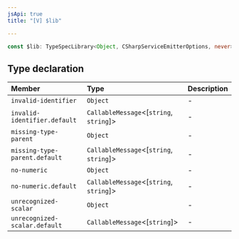 ```yaml
---
jsApi: true
title: "[V] $lib"

---
```

```ts
const $lib: TypeSpecLibrary<Object, CSharpServiceEmitterOptions, never>;
```

## Type declaration

| Member | Type | Description |
| :------ | :------ | :------ |
| `invalid-identifier` | `Object` | - |
| `invalid-identifier.default` | `CallableMessage`<[`string`, `string`]\> | - |
| `missing-type-parent` | `Object` | - |
| `missing-type-parent.default` | `CallableMessage`<[`string`, `string`]\> | - |
| `no-numeric` | `Object` | - |
| `no-numeric.default` | `CallableMessage`<[`string`, `string`]\> | - |
| `unrecognized-scalar` | `Object` | - |
| `unrecognized-scalar.default` | `CallableMessage`<[`string`]\> | - |
